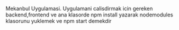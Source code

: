 Mekanbul Uygulamasi.
Uygulamani calisdirmak icin gereken backend,frontend ve ana klasorde npm install yazarak nodemodules klasorunu yuklemek ve npm start demekdir
